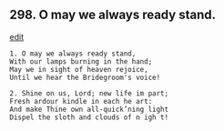 
## 298.  O may we always ready stand.
[edit](https://docs.google.com/document/d/1kXGJeTkFvspHNhYabR5GxOqsBqem9rOx/edit?mode=html)



    1. O may we always ready stand,
    With our lamps burning in the hand;
    May we in sight of heaven rejoice,
    Until we hear the Bridegroom's voice!

    2. Shine on us, Lord; new life im part;
    Fresh ardour kindle in each he art:
    And make Thine own all-quick’ning light 
    Dispel the sloth and clouds of n igh t!

